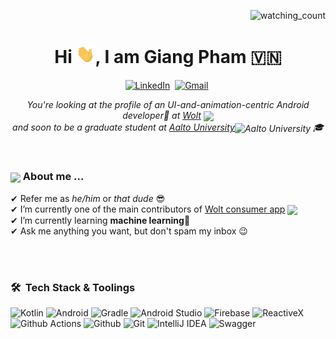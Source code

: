 <p align="right"> 
  <img src="https://komarev.com/ghpvc/?username=giangpham96&color=brightgreen" alt="watching_count" />
</p>
<h1 align="center">
  Hi <img src="https://raw.githubusercontent.com/ABSphreak/ABSphreak/master/gifs/Hi.gif" width="30">, I am Giang Pham 🇻🇳
</h1>
<p align="center">
  <a href="https://www.linkedin.com/in/giangp29/"><img src="https://img.shields.io/badge/linkedin-%230077B5.svg?&style=for-the-badge&logo=linkedin&logoColor=white" alt="LinkedIn" /></a>&nbsp;
  <a href="mailto:giangp2901@gmail.com"><img src="https://img.shields.io/badge/gmail-%23D14836.svg?&style=for-the-badge&logo=gmail&logoColor=white" alt="Gmail"/></a>&nbsp;
</ p>
<p align="center">
  <em>
    You're looking at the profile of an UI-and-animation-centric Android developer📱 at <a href="https://wolt.com/en/discovery">Wolt</a> <img align="center" src="https://38wbse3riso447pt6m3uirjg-wpengine.netdna-ssl.com/wp-content/uploads/2022/04/Rocket_Yuho.png" height="20" /><br>
    and soon to be a graduate student at <a href="https://www.aalto.fi/en">Aalto University</a><img align="center" src="https://www.aaltohelsinki.com/2020/logos/Aalto_SCI_EN_black.png" alt="Aalto University" height="30" width="30" /> 🎓
  </em> 
</p>
<br>

<h3> <img src="https://media.giphy.com/media/iY8CRBdQXODJSCERIr/giphy.gif" width="30" align="center">&nbsp;About me ...</h3>

✔ Refer me as *he/him* or *that dude* 😎 <br>
✔ I’m currently one of the main contributors of [Wolt consumer app](https://play.google.com/store/apps/details?id=com.wolt.android) <img align="center" src="https://38wbse3riso447pt6m3uirjg-wpengine.netdna-ssl.com/wp-content/uploads/2022/04/Rocket_Yuho.png" height="20" /> <br>
✔ I’m currently learning **machine learning**🥰<br>
✔ Ask me anything you want, but don't spam my inbox 😉<br>
<br>

<br>
<h3> 🛠 &nbsp;Tech Stack & Toolings</h3>

![Kotlin](https://img.shields.io/badge/kotlin-7F52FF?logo=kotlin&style=for-the-badge&logoColor=000000)
![Android](https://img.shields.io/badge/android-3DDC84?logo=android&style=for-the-badge&logoColor=ffffff)
![Gradle](https://img.shields.io/badge/Gradle-02303A?logo=gradle&style=for-the-badge&logoColor=ffffff)
![Android Studio](https://img.shields.io/badge/android%20studio-3DDC84?logo=androidstudio&style=for-the-badge&logoColor=ffffff)
![Firebase](https://img.shields.io/badge/Firebase-FFCA28?logo=firebase&style=for-the-badge&logoColor=000000)
![ReactiveX](https://img.shields.io/badge/ReactiveX-B7178C?logo=reactiveX&style=for-the-badge&logoColor=ffffff)
<br>
![Github Actions](https://img.shields.io/badge/github%20actions-2088FF?logo=githubactions&style=for-the-badge&logoColor=ffffff)
![Github](https://img.shields.io/badge/github-181717?logo=github&style=for-the-badge&logoColor=ffffff)
![Git](https://img.shields.io/badge/git-F05032?logo=git&style=for-the-badge&logoColor=ffffff)
![IntelliJ IDEA](https://img.shields.io/badge/intellij-000000?logo=intellijidea&style=for-the-badge&logoColor=ffffff)
![Swagger](https://img.shields.io/badge/swagger-85EA2D?logo=swagger&style=for-the-badge&logoColor=000000)
